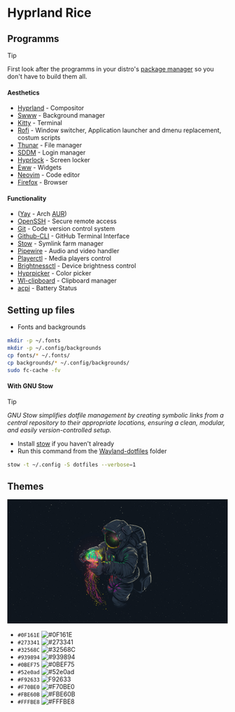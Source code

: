 # Hyprland Rice

## Programms

> [!TIP]
> First look after the programms in your distro's [package manager](https://en.wikipedia.org/wiki/List_of_software_package_management_systems#Linux) so you don't have to build them all.

#### Aesthetics
- [Hyprland](https://hyprland.org/) - Compositor
- [Swww](https://github.com/GhostNaN/mpvpaper) - Background manager
- [Kitty](https://github.com/kovidgoyal/kitty) - Terminal
- [Rofi](https://github.com/davatorium/rofi) - Window switcher, Application launcher and dmenu replacement, costum scripts
- [Thunar](https://github.com/xfce-mirror/thunar) - File manager
- [SDDM](https://github.com/sddm/sddm) - Login manager
- [Hyprlock](https://github.com/hyprwm/hyprlock) - Screen locker
- [Eww](https://github.com/elkowar/eww?tab=readme-ov-file) - Widgets
- [Neovim](https://github.com/neovim/neovim) - Code editor
- [Firefox](https://support.mozilla.org/hu/kb/Firefox%20telep%C3%ADt%C3%A9se%20Linuxra#w_install-firefox-deb-package-for-debian-based-distributions) - Browser


#### Functionality
- ([Yay](https://github.com/Jguer/yay) - Arch [AUR](https://wiki.archlinux.org/title/Arch_User_Repository))
- [OpenSSH](https://github.com/openssh/openssh-portable) - Secure remote access
- [Git](https://git-scm.com/downloads/linux) - Code version control system
- [Github-CLI](https://github.com/cli/cli#installation) - GitHub Terminal Interface
- [Stow](https://github.com/aspiers/stow) - Symlink farm manager
- [Pipewire](https://github.com/PipeWire/pipewire) - Audio and video handler
- [Playerctl](https://github.com/altdesktop/playerctl) - Media players control
- [Brightnessctl](https://github.com/Hummer12007/brightnessctl) - Device brightness control
- [Hyprpicker](https://github.com/hyprwm/hyprpicker) - Color picker
- [Wl-clipboard](https://github.com/bugaevc/wl-clipboard) - Clipboard manager
- [acpi](https://pkgs.org/download/acpi) - Battery Status

## Setting up files

- Fonts and backgrounds
```bash
mkdir -p ~/.fonts
mkdir -p ~/.config/backgrounds
cp fonts/* ~/.fonts/
cp backgrounds/* ~/.config/backgrounds/
sudo fc-cache -fv
```

#### With GNU Stow
> [!TIP]
> *GNU Stow simplifies dotfile management by creating symbolic links from a central repository to their appropriate locations, ensuring a clean, modular, and easily version-controlled setup.*

- Install [stow](https://github.com/aspiers/stow) if you haven't already
- Run this command from the [Wayland-dotfiles](./) folder
```bash
stow -t ~/.config -S dotfiles --verbose=1
```

## Themes

![Background](./backgrounds/astronaut.jpg)

- `#0F161E` ![#0F161E](https://placehold.co/50x20/0F161E/0F161E.png)
- `#273341` ![#273341](https://placehold.co/50x20/273341/273341.png)
- `#32568C` ![#32568C](https://placehold.co/50x20/32568C/32568C.png)
- `#939894` ![#939894](https://placehold.co/50x20/939894/939894.png)
- `#0BEF75` ![#0BEF75](https://placehold.co/50x20/0BEF75/0BEF75.png)
- `#52e0ad` ![#52e0ad](https://placehold.co/50x20/52e0ad/52e0ad.png)
- `#F92633` ![F92633](https://placehold.co/50x20/F92633/F92633.png)
- `#F70BE0` ![#F70BE0](https://placehold.co/50x20/F70BE0/F70BE0.png)
- `#FBE60B` ![#FBE60B](https://placehold.co/50x20/FBE60B/FBE60B.png)
- `#FFFBE8` ![#FFFBE8](https://placehold.co/50x20/FFFBE8/FFFBE8.png)

